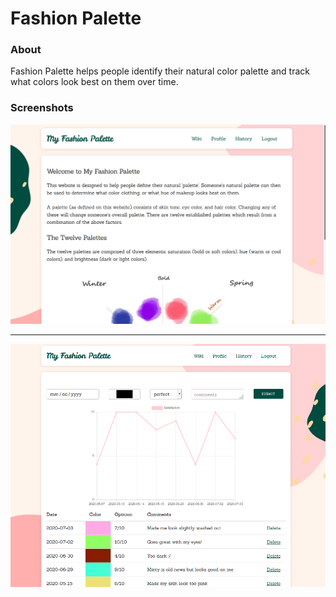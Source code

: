 # Fashion Palette

### About
Fashion Palette helps people identify their natural color palette and track what colors look best on them over time.

### Screenshots
![Fashion palette home](static/screenshothome.png)

---

![Fashion palette history](static/screenshothistory.png)
